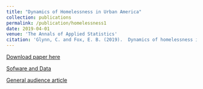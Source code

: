 ```yaml
---
title: "Dynamics of Homelessness in Urban America"
collection: publications
permalink: /publication/homelessness1
date: 2019-04-01
venue: 'The Annals of Applied Statistics'
citation: 'Glynn, C. and Fox, E. B. (2019).  Dynamics of homelessness in urban America.  The Annals of Applied Statistics, 13(1):573-605. doi:10.1214/18-AOAS1200. https://projecteuclid.org/euclid.aoas/1554861661'
---
```


[Download paper here](http://g-lynn.github.io/files/GlynnFox_2019.pdf)

[Sofware and Data](https://github.com/G-Lynn/Inflection)

[General audience article](https://www.zillow.com/research/rents-larger-homeless-population-16124/)

